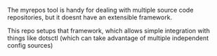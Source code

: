 The myrepos tool is handy for dealing with multiple source code repositories,
but it doesnt have an extensible framework.

This repo setups that framework, which allows simple integration with things
like dotsctl (which can take advantage of multiple independent config sources)
